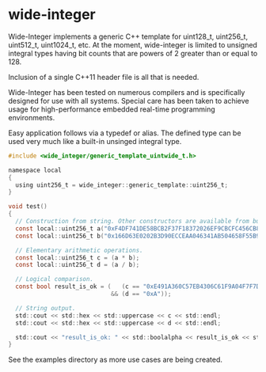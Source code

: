 # wide-integer
Wide-Integer implements a generic C++ template for uint128_t, uint256_t, uint512_t, uint1024_t, etc. At the moment, wide-integer is limited to unsigned integral types having bit counts that are powers of 2 greater than or equal to 128.

Inclusion of a single C++11 header file is all that is needed.

Wide-Integer has been tested on numerous compilers and is specifically designed for use with all systems. Special care has been taken to achieve usage for high-performance embedded real-time programming environments.

Easy application follows via a typedef or alias. The defined type can be used very much like a built-in unsinged integral type.

```C
#include <wide_integer/generic_template_uintwide_t.h>

namespace local
{
  using uint256_t = wide_integer::generic_template::uint256_t;
}

void test()
{
  // Construction from string. Other constructors are available from built-in types.
  const local::uint256_t a("0xF4DF741DE58BCB2F37F18372026EF9CBCFC456CB80AF54D53BDEED78410065DE");
  const local::uint256_t b("0x166D63E0202B3D90ECCEAA046341AB504658F55B974A7FD63733ECF89DD0DF75");

  // Elementary arithmetic operations.
  const local::uint256_t c = (a * b);
  const local::uint256_t d = (a / b);

  // Logical comparison.
  const bool result_is_ok = (   (c == "0xE491A360C57EB4306C61F9A04F7F7D99BE3676AAD2D71C5592D5AE70F84AF076")
                             && (d == "0xA"));

  // String output.
  std::cout << std::hex << std::uppercase << c << std::endl;
  std::cout << std::hex << std::uppercase << d << std::endl;

  std::cout << "result_is_ok: " << std::boolalpha << result_is_ok << std::endl;
}
```

See the examples directory as more use cases are being created.
